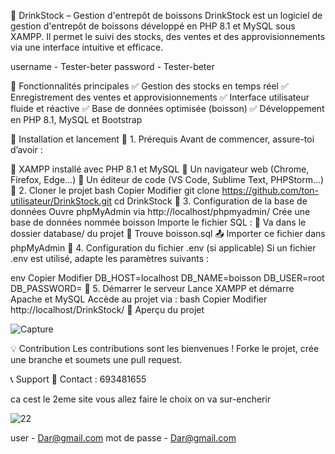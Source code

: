 🍾 DrinkStock – Gestion d'entrepôt de boissons
DrinkStock est un logiciel de gestion d'entrepôt de boissons développé en PHP 8.1 et MySQL sous XAMPP. Il permet le suivi des stocks, des ventes et des approvisionnements via une interface intuitive et efficace.

username - Tester-beter
password - Tester-beter

📌 Fonctionnalités principales
✅ Gestion des stocks en temps réel
✅ Enregistrement des ventes et approvisionnements
✅ Interface utilisateur fluide et réactive
✅ Base de données optimisée (boisson)
✅ Développement en PHP 8.1, MySQL et Bootstrap

🚀 Installation et lancement
🔹 1. Prérequis
Avant de commencer, assure-toi d’avoir :

🔹 XAMPP installé avec PHP 8.1 et MySQL
🔹 Un navigateur web (Chrome, Firefox, Edge…)
🔹 Un éditeur de code (VS Code, Sublime Text, PHPStorm…)
🔹 2. Cloner le projet
bash
Copier
Modifier
git clone https://github.com/ton-utilisateur/DrinkStock.git
cd DrinkStock
🔹 3. Configuration de la base de données
Ouvre phpMyAdmin via http://localhost/phpmyadmin/
Crée une base de données nommée boisson
Importe le fichier SQL :
📁 Va dans le dossier database/ du projet
📂 Trouve boisson.sql
📤 Importer ce fichier dans phpMyAdmin
🔹 4. Configuration du fichier .env (si applicable)
Si un fichier .env est utilisé, adapte les paramètres suivants :

env
Copier
Modifier
DB_HOST=localhost
DB_NAME=boisson
DB_USER=root
DB_PASSWORD=
🔹 5. Démarrer le serveur
Lance XAMPP et démarre Apache et MySQL
Accède au projet via :
bash
Copier
Modifier
http://localhost/DrinkStock/
📸 Aperçu du projet

![Capture](https://github.com/user-attachments/assets/ec940a0a-6811-4232-bec3-a178de258331)

💡 Contribution
Les contributions sont les bienvenues ! Forke le projet, crée une branche et soumets une pull request.

📞 Support
📧 Contact : 693481655




ca cest le 2eme site vous allez faire le choix on va sur-encherir 


![22](https://github.com/user-attachments/assets/57cca327-fc3d-4b17-aacb-8bc0da41585e)



user -  Dar@gmail.com
mot de passe - Dar@gmail.com











